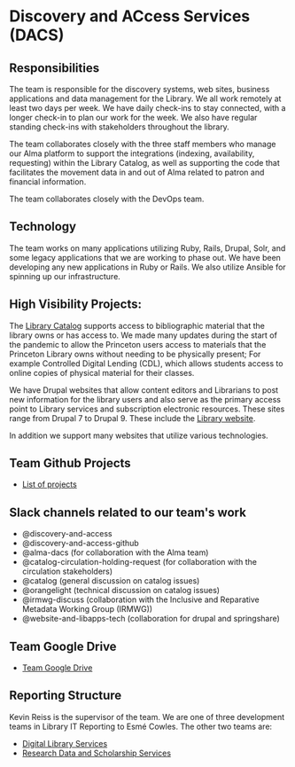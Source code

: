 #  Discovery and ACcess Services (DACS)

## Responsibilities 
The team is responsible for the discovery systems, web sites, business applications and data management for the Library. We all work remotely at least two days per week. We have daily check-ins to stay connected, with a longer check-in to plan our work for the week. We also have regular standing check-ins with stakeholders throughout the library.

The team collaborates closely with the three staff members who manage our Alma platform to support the integrations (indexing, availability, requesting) within the Library Catalog, as well as supporting the code that facilitates the movement data in and out of Alma related to patron and financial information.

The team collaborates closely with the DevOps team. 

## Technology
The team works on many applications utilizing Ruby, Rails, Drupal, Solr, and some legacy applications that we are working to phase out. We have been developing any new applications in Ruby or Rails. We also utilize Ansible for spinning up our infrastructure.

## High Visibility Projects:
The [Library Catalog](https://catalog.princeton.edu/) supports access to bibliographic material that the library owns or has access to. We made many updates during the start of the pandemic to allow the Princeton users access to materials that the Princeton Library owns without needing to be physically present; For example Controlled Digital Lending (CDL), which allows students access to online copies of physical material for their classes.

We have Drupal websites that allow content editors and Librarians to post new information for the library users and also serve as the primary access point to Library services and subscription electronic resources. These sites range from Drupal 7 to Drupal 9. These include the [Library website](https://library.princeton.edu/). 

In addition we support many websites that utilize various technologies. 

## Team Github Projects
* [List of projects](https://docs.google.com/spreadsheets/d/1fJZ6CE4yq4EyaoeOE__bjEYPUv5xlZVM0bPKfyVAUQw/edit#gid=0)

## Slack channels related to our team's work

* @discovery-and-access
* @discovery-and-access-github
* @alma-dacs (for collaboration with the Alma team)
* @catalog-circulation-holding-request (for collaboration with the circulation stakeholders)
* @catalog (general discussion on catalog issues)
* @orangelight (technical discussion on catalog issues)
* @irmwg-discuss (collaboration with the Inclusive and Reparative Metadata Working Group (IRMWG))
* @website-and-libapps-tech (collaboration for drupal and springshare)

## Team Google Drive
* [Team Google Drive](https://drive.google.com/drive/folders/1rSAXeVtSKQ_uvo1P7OFMvECNwoKZlsS_) 

## Reporting Structure
Kevin Reiss is the supervisor of the team.
We are one of three development teams in Library IT Reporting to Esmé Cowles. The other two teams are:
* [Digital Library Services](https://github.com/pulibrary/dls-handbook)
* [Research Data and Scholarship Services](https://github.com/pulibrary/rdss-handbook)
